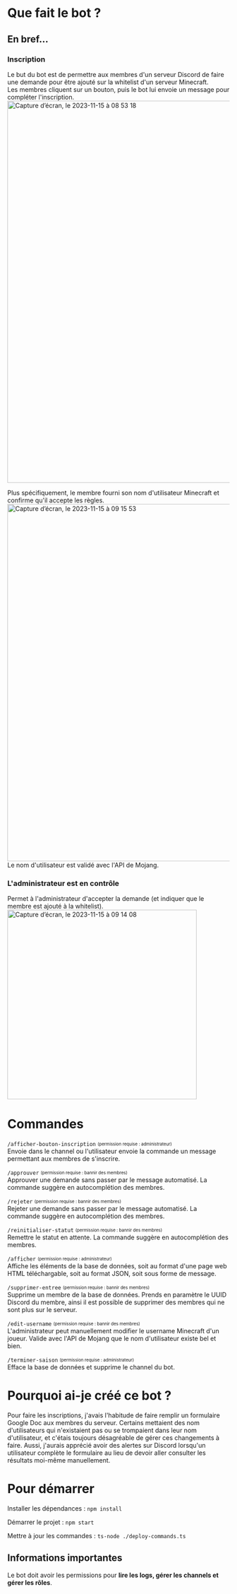 # Que fait le bot ?
## En bref...
### Inscription
Le but du bot est de permettre aux membres d'un serveur Discord de faire une demande pour être ajouté sur la whitelist d'un serveur Minecraft.<br>
Les membres cliquent sur un bouton, puis le bot lui envoie un message pour compléter l'inscription.
<img width="865" alt="Capture d’écran, le 2023-11-15 à 08 53 18" src="https://github.com/LouisPhilippeHeon/SpiceCraft-Bot/assets/83369199/5152a8ed-f3bc-4a99-a7e5-5171c9e5f011">

Plus spécifiquement, le membre fourni son nom d'utilisateur Minecraft et confirme qu'il accepte les règles.
<img width="809" alt="Capture d’écran, le 2023-11-15 à 09 15 53" src="https://github.com/LouisPhilippeHeon/SpiceCraft-Bot/assets/83369199/00c7893c-edec-43a3-a5aa-25fb5430a016"><br>
Le nom d'utilisateur est validé avec l'API de Mojang.<br>
### L'administrateur est en contrôle
Permet à l'administrateur d'accepter la demande (et indiquer que le membre est ajouté à la whitelist).
<img width="429" alt="Capture d’écran, le 2023-11-15 à 09 14 08" src="https://github.com/LouisPhilippeHeon/SpiceCraft-Bot/assets/83369199/72938e82-d5fe-4657-a7b0-39bba7ffab04">

# Commandes

`/afficher-bouton-inscription` <sub><sup>(permission requise : administrateur)</sup></sub><br>
Envoie dans le channel ou l'utilisateur envoie la commande un message permettant aux membres de s'inscrire.

`/approuver` <sub><sup>(permission requise : bannir des membres)</sup></sub><br>
Approuver une demande sans passer par le message automatisé. La commande suggère en autocomplétion des membres.

`/rejeter` <sub><sup>(permission requise : bannir des membres)</sup></sub><br>
Rejeter une demande sans passer par le message automatisé. La commande suggère en autocomplétion des membres.

`/reinitialiser-statut` <sub><sup>(permission requise : bannir des membres)</sup></sub><br>
Remettre le statut en attente. La commande suggère en autocomplétion des membres.

`/afficher` <sub><sup>(permission requise : administrateur)</sup></sub><br>
Affiche les éléments de la base de données, soit au format d'une page web HTML téléchargable, soit au format JSON, soit sous forme de message.

`/supprimer-entree` <sub><sup>(permission requise : bannir des membres)</sup></sub><br>
Supprime un membre de la base de données. Prends en paramètre le UUID Discord du membre, ainsi il est possible de supprimer des membres qui ne sont plus sur le serveur.

`/edit-username` <sub><sup>(permission requise : bannir des membres)</sup></sub><br>
L'administrateur peut manuellement modifier le username Minecraft d'un joueur. Valide avec l'API de Mojang que le nom d'utilisateur existe bel et bien.

`/terminer-saison` <sub><sup>(permission requise : administrateur)</sup></sub><br>
Efface la base de données et supprime le channel du bot.

# Pourquoi ai-je créé ce bot ?
Pour faire les inscriptions, j'avais l'habitude de faire remplir un formulaire Google Doc aux membres du serveur. Certains mettaient des nom d'utilisateurs qui n'existaient pas ou se trompaient dans leur nom d'utilisateur, et c'étais toujours désagréable de gérer ces changements à faire. Aussi, j'aurais apprécié avoir des alertes sur Discord lorsqu'un utilisateur complète le formulaire au lieu de devoir aller consulter les résultats moi-même manuellement.

# Pour démarrer

Installer les dépendances : `npm install`

Démarrer le projet : `npm start`

Mettre à jour les commandes : `ts-node ./deploy-commands.ts`
## Informations importantes

Le bot doit avoir les permissions pour **lire les logs, gérer les channels et gérer les rôles**.
